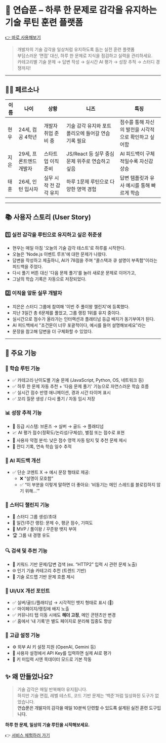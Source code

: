 # 🌟 연습푼 – 하루 한 문제로 감각을 유지하는 기술 루틴 훈련 플랫폼

[👉 바로 사용해보기](https://interview-spark-garden.lovable.app/)

> 개발자의 기술 감각을 일상처럼 유지하도록 돕는 실전 훈련 플랫폼  
> 부담스러운 ‘면접’ 대신, 하루 한 문제로 지식을 점검하고 실력을 관리하세요.  
> 카테고리별 기술 문제 → 답변 작성 → 실시간 AI 평가 → 성장 추적 → 스터디 경쟁까지!

---

## 🧑‍💻 페르소나

| 이름 | 나이                    | 상황                   | 니즈                                                | 특징                                                 |
| ---- | ----------------------- | ---------------------- | --------------------------------------------------- | ---------------------------------------------------- |
| 현우 | 24세, 컴공 4학년        | 개발자 취업 준비 중    | 기술 감각 유지와 포트폴리오에 들어갈 연습 기록 필요 | 점수를 통해 자신의 발전을 시각적으로 확인하고 싶어함 |
| 지은 | 29세, 프론트엔드 개발자 | 스타트업 이직 준비     | JS/React 등 실무 중심 문제 위주로 연습하고 싶음     | AI 피드백이 구체적일수록 자신감 상승                 |
| 태훈 | 26세, 인턴 입사자       | 실무 시작 전 감각 유지 | 하루 1문제 루틴으로 다양한 영역 경험                | 답변 템플릿과 유사 예시를 통해 빠르게 학습           |

---

## 📚 사용자 스토리 (User Story)

### 1️⃣ 실전 감각을 루틴으로 유지하고 싶은 취준생

- 현우는 매일 아침 '오늘의 기술 감각 테스트'로 하루를 시작한다.
- 오늘은 'Node.js 이벤트 루프'에 대한 문제가 나왔다.
- 답변을 작성하고 제출하니, AI가 78점을 주며 "콜스택과 큐 설명이 부족함"이라는 피드백을 주었다.
- 다시 풀기 버튼 대신 '다음 문제 풀기'를 눌러 새로운 문제로 이어가고,
- 그날의 학습 기록은 자동으로 저장되었다.

### 2️⃣ 이직을 앞둔 실무 개발자

- 지은은 스터디 그룹에 참여해 '이번 주 풀이왕 챌린지'에 등록했다.
- 지난 3일간 총 6문제를 풀었고, 그룹 랭킹 1위를 유지 중이다.
- 실시간으로 점수가 올라가는 인터랙션과 플래티넘 등급 배지가 동기부여가 된다.
- AI 피드백에서 "조건문이 너무 포괄적이다, 예시를 들어 설명해보세요"라는
- 문장을 참고해 답변을 더 구체화할 수 있었다.

---

## 🧩 주요 기능

### 🧠 학습 루틴 기능

- ✅ 카테고리·난이도별 기술 문제 (JavaScript, Python, OS, 네트워크 등)
- ✅ 하루 한 문제 자동 추천 + '다음 문제 풀기' 기능으로 자연스러운 학습 흐름
- ✅ 실시간 점수 반영 애니메이션, 경과 시간 타이머 표시
- ✅ 꼬리 질문 생성 / 다시 풀기 / 자동 임시 저장

### 📊 성장 추적 기능

- 🏅 등급 시스템: 브론즈 → 실버 → 골드 → 플래티넘
- 📈 AI 평가 점수(정확도/논리성/구체성), 별점 또는 점수로 표현
- 🧩 사용자 약점 분석: 낮은 점수 영역 자동 탐지 및 추천 문제 제시
- 📅 잔디 기록, 연속 학습 일수 추적

### 💬 AI 피드백 개선

- ✅ 단순 코멘트 X → 예시 문장 형태로 제공:
  - ❌ “설명이 모호함”
  - ✅ “이 부분을 이렇게 말하면 더 좋아요: ‘비동기는 메인 스레드를 블로킹하지 않기 위해…’”

### 👥 스터디 챌린지 기능

- 📌 스터디 그룹 생성/초대
- 📌 일간/주간 랭킹: 문제 수, 평균 점수, 기여도
- 🥇 MVP / 풀이왕 / 꾸준왕 뱃지 부여
- 🏆 그룹 내 경쟁 유도

### 🔍 검색 및 추천 기능

- 🔎 키워드 기반 문제/답변 검색 (ex. “HTTP2” 입력 시 관련 문제 노출)
- 🌐 인기 기술 카테고리 추천 (트렌드 기반)
- 🧭 기술 로드맵 기반 문제 흐름 제시

### 🎨 UI/UX 개선 포인트

- ✅ 실버/골드/플래티넘 → 시각적인 뱃지 형태로 표시 (💎)
- ✅ 마이페이지/랭킹에 배지 노출
- ✅ 커뮤니티 탭 이동 시에도 **헤더 고정**, 메인 콘텐츠만 변경
- ✅ 홈에서 ‘내 기록’은 별도 페이지로 분리해 집중도 향상

### 🔧 고급 설정 기능

- ⚙️ 외부 AI 키 설정 지원 (OpenAI, Gemini 등)
- 🔁 사용자 설정에서 API Key를 입력하면 실제 AI로 평가
- 🔁 키 미입력 시엔 목데이터 모드로 기본 작동

## ✨ 왜 만들었나요?

> 기술 감각은 매일 반복해야 유지됩니다.  
> 하지만 기술 면접, 레벨 테스트, 코드 기반 문제는 ‘백준’처럼 일상화된 도구가 없었습니다.  
> **연습푼은 개발자의 감각을 매일 10분씩 단련할 수 있도록 설계된 실전 훈련 도구입니다.**

**하루 한 문제, 일상의 기술 루틴을 시작해보세요.**

👉 [서비스 체험하러 가기](https://interview-spark-garden.lovable.app/)
